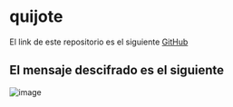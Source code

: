 # quijote

El link de este repositorio es el siguiente [GitHub](https://github.com/joseluis031/quijote.git)

## El mensaje descifrado es el siguiente
![image](https://github.com/joseluis031/quijote/assets/91721888/bd841dc6-ab08-4adc-b6ba-9442f953a7c7)
